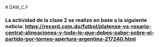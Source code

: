 #﻿ DAW_C.F
### La actividad de la clase 2 se realizo en base a la siguiente noticia: https://record.com.do/futbol/platense-vs-rosario-central-alineaciones-y-todo-lo-que-debes-saber-sobre-el-partido-por-torneo-apertura-argentina-217240.html
